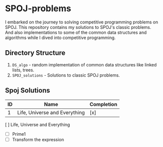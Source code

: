 # SPOJ-problems
I embarked on the journey to solving competitive programming problems on SPOJ. This repository contains my solutions to SPOJ's classic problems. And also implementations to some of the common data structures and algorithms while I dived into competitive programming.

## Directory Structure
  1. ```DS_algo``` - random implementation of common data structures like linked lists, trees.
  2. ```SPOJ_solutions``` - Solutions to classic SPOJ problems.
  
## Spoj Solutions

 ID | Name | Completion
 ---|-------|-----------
 1 | Life, Universe and Everything | [x]
 
 
 
 
 [ ] Life, Universe and Everything
 - [ ] Prime1
 - [ ] Transform the expression
